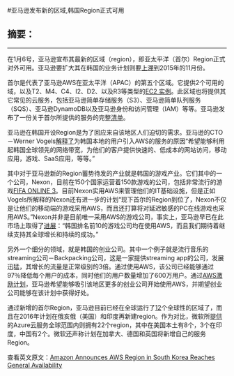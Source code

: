 #亚马逊发布新的区域,韩国Region正式可用 

## 摘要：


--------------------------------------------------

在1月6号，亚马逊宣布其最新的区域（region），即亚太平洋（首尔）Region正式对外可用。亚马逊要扩大其在韩国的业务计划则要[上溯](https://aws.amazon.com/blogs/aws/next-stop-korea/)到2015年的11月份。

首尔是代表了亚马逊AWS在亚太平洋（APAC）的第五个区域。它提供2个可用的域，以及T2、M4、C4、I2、D2、以及R3等类型的[EC2 实例](https://aws.amazon.com/ec2/)。此区域也将提供其它常见的云服务，包括亚马逊简单存储服务（S3）、亚马逊简单队列服务（SQS）、亚马逊DynamoDB以及亚马逊身份和访问管理（IAM）等等。亚马逊发布了一份关于首尔所提供的服务的完整[清单](https://aws.amazon.com/blogs/aws/now-open-aws-asia-pacific-seoul-region/)。

亚马逊在韩国开设Region是为了回应来自该地区人们迫切的需求。亚马逊的CTO－Werner Vogels[解释了](http://www.allthingsdistributed.com/2016/01/announcing-aws-apac-seoul-region.html)为韩国本地的用户引入AWS的服务的原因“希望能够利用起韩国全球领先的网络带宽，为他们的客户提供快速的、低成本的网站访问，移动应用，游戏、SaaS应用，等等。”

其中对于亚马逊新的Region蓄势待发的产业就是韩国的游戏产业。它们其中的一个公司，Nexon，目前在150个国家运营着150款游戏的公司，包括非常流行的游戏[FIFA ONLINE 3](https://en.wikipedia.org/wiki/FIFA_Online_3)。目前Nexon实用AWS来管理他们的IT基础设施，但是正如Vogels所解释的Nexon还有进一步的计划“现下首尔的Region到位了，Nexon不仅是让他们的移动端的游戏采用AWS，而且还打算将对延迟敏感的PC在线游戏也采用AWS。”Nexon并非是目前唯一采用AWS的游戏公司，事实上，亚马逊早已在此市场上取得了[进展](http://www.allthingsdistributed.com/2016/01/announcing-aws-apac-seoul-region.html)：“韩国排名前10的游戏公司均在使用AWS，而且我们期待着继续支持其全球增长和持续的成功。”

另外一个细分的领域，就是韩国的创业公司。其中一个例子就是流行音乐的streaming公司－Backpacking公司，这是一家提供streaming app的公司，发展迅猛，其增长的流量是正常级别的3倍。通过使用AWS，该公司已经能够通过97％降低每个用户的成本，同时他们的用户数量增加了600万用户。通过[AWS激励计划](https://aws.amazon.com/activate/)，亚马逊希望能够吸引该地区更多的创业公司开始使用AWS，并期望创业公司能够在该计划中获得好处。

通过新增的首尔Region，亚马逊目前已经在全球运行了[12](http://aws.amazon.com/about-aws/global-infrastructure/)个全球性的区域了，而且在2016年计划在俄亥俄（美国）和印度再新建region。作为对比，微软所[提供](https://azure.microsoft.com/en-us/regions/)的Azure云服务全球范围内则拥有22个region，其中在美国本土有8个，3个在印度，中国有2个。微软还声称计划在加拿大、德国和英国将新增自己的服务Region。

查看英文原文：[Amazon Announces AWS Region in South Korea Reaches General Availability](http://www.infoq.com/news/2016/01/AWS-SouthKorea)
